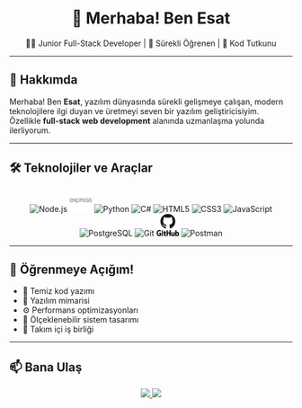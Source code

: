 <h1 align="center">👋 Merhaba! Ben Esat</h1>

<p align="center">
  🧑‍💻 Junior Full-Stack Developer | 🌱 Sürekli Öğrenen | 🚀 Kod Tutkunu
</p>

---

## 🧠 Hakkımda

Merhaba! Ben **Esat**, yazılım dünyasında sürekli gelişmeye çalışan, modern teknolojilere ilgi duyan ve üretmeyi seven bir yazılım geliştiricisiyim. Özellikle **full-stack web development** alanında uzmanlaşma yolunda ilerliyorum.

---

## 🛠️ Teknolojiler ve Araçlar

<p align="center">
  <!-- Backend -->
  <img src="https://cdn.jsdelivr.net/gh/devicons/devicon/icons/nodejs/nodejs-original.svg" height="40" alt="Node.js" title="Node.js"/>
  <img src="https://raw.githubusercontent.com/devicons/devicon/master/icons/express/express-original-wordmark.svg" height="40" alt="Express.js" title="Express.js"/>
  <img src="https://cdn.jsdelivr.net/gh/devicons/devicon/icons/python/python-original.svg" height="40" alt="Python" title="Python"/>
  <img src="https://cdn.jsdelivr.net/gh/devicons/devicon/icons/csharp/csharp-original.svg" height="40" alt="C#" title="C#"/>

  <!-- Frontend -->
  <img src="https://cdn.jsdelivr.net/gh/devicons/devicon/icons/html5/html5-original.svg" height="40" alt="HTML5" title="HTML5"/>
  <img src="https://cdn.jsdelivr.net/gh/devicons/devicon/icons/css3/css3-original.svg" height="40" alt="CSS3" title="CSS3"/>
  <img src="https://cdn.jsdelivr.net/gh/devicons/devicon/icons/javascript/javascript-original.svg" height="40" alt="JavaScript" title="JavaScript"/>

  <!-- Database -->
  <img src="https://cdn.jsdelivr.net/gh/devicons/devicon/icons/postgresql/postgresql-original.svg" height="40" alt="PostgreSQL" title="PostgreSQL"/>

  <!-- Tools -->
  <img src="https://cdn.jsdelivr.net/gh/devicons/devicon/icons/git/git-original.svg" height="40" alt="Git" title="Git"/>
  <img src="https://raw.githubusercontent.com/devicons/devicon/master/icons/github/github-original-wordmark.svg" height="40" alt="GitHub" title="GitHub"/>
  <img src="https://www.vectorlogo.zone/logos/getpostman/getpostman-icon.svg" height="40" alt="Postman" title="Postman"/>
</p>

---

## 🌱 Öğrenmeye Açığım!

- 🧼 Temiz kod yazımı
- 🧠 Yazılım mimarisi
- ⚙️ Performans optimizasyonları
- 🧩 Ölçeklenebilir sistem tasarımı
- 🤝 Takım içi iş birliği

---

## 📫 Bana Ulaş

<p align="center">
  <a href="mailto:esatsprx77@gmail.com">
    <img src="https://img.shields.io/badge/E--posta-Darkred?style=for-the-badge&logo=gmail&logoColor=white"/>
  </a>
  <a href="https://www.linkedin.com/in/esatdlkc">
    <img src="https://img.shields.io/badge/LinkedIn-0A66C2?style=for-the-badge&logo=linkedin&logoColor=white"/>
  </a>
</p>
